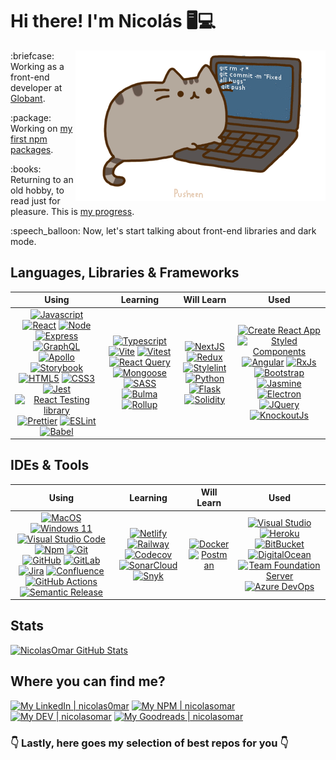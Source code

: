 # Hi there! I'm Nicolás :desktop_computer::computer:

<img align="right" src="https://github.com/nicolasomar/nicolasomar/blob/main/assets/pusheencode.gif"/>

<p>:briefcase: Working as a front-end developer at <a href="https://www.globant.com">Globant</a>.</p>
<p>:package: Working on <a href="https://www.npmjs.com/~nicolasomar">my first npm packages</a>.</p>
<p>:books: Returning to an old hobby, to read just for pleasure. This is <a href="https://www.goodreads.com/nicolasomar">my progress</a>.</p>
<p>:speech_balloon: Now, let's start talking about front-end libraries and dark mode.</p>

## Languages, Libraries & Frameworks
| Using | Learning | Will Learn | Used |
| :---: | :---: | :---: | :---: |
| [<img src="https://cdn.simpleicons.org/javascript" title="Javascript" alt="Javascript" width="48">](https://developer.mozilla.org/en-US/docs/Web/JavaScript) [<img src="https://cdn.simpleicons.org/react" title="React" alt="React" width="48">](https://reactjs.org/) [<img src="https://cdn.simpleicons.org/node.js" title="Node" alt="Node" width="48">](https://nodejs.org/) [<img src="https://cdn.simpleicons.org/express" title="Express" alt="Express" width="48">](https://expressjs.com/) [<img src="https://cdn.simpleicons.org/graphql" title="GraphQL" alt="GraphQL" width="48">](https://graphql.org/) [<img src="https://cdn.simpleicons.org/apollographql" title="Apollo" alt="Apollo" width="48">](https://www.apollographql.com/) [<img src="https://cdn.simpleicons.org/storybook" title="Storybook" alt="Storybook" width="44">](https://storybook.js.org/) [<img src="https://cdn.simpleicons.org/html5" title="HTML5" alt="HTML5" width="48">](https://developer.mozilla.org/en-US/docs/Web/Guide/HTML/HTML5) [<img src="https://cdn.simpleicons.org/css3" title="CSS3" alt="CSS3" width="48">](https://developer.mozilla.org/en-US/docs/Archive/CSS3) [<img src="https://cdn.simpleicons.org/jest" title="Jest" alt="Jest" width="48">](https://jestjs.io/) [<img src="https://cdn.simpleicons.org/testinglibrary" title="React Testing library" alt="React Testing library" width="48">](https://testing-library.com/) [<img src="https://cdn.simpleicons.org/prettier" title="Prettier" alt="Prettier" width="48">](https://prettier.io/) [<img src="https://cdn.simpleicons.org/eslint" title="ESLint" alt="ESLint" width="48">](https://eslint.org/) [<img src="https://cdn.simpleicons.org/babel" title="Babel" alt="Babel" width="48">](https://babeljs.io/) | [<img src="https://cdn.simpleicons.org/typescript" title="Typescript" alt="Typescript" width="48">](https://www.typescriptlang.org/) [<img src="https://cdn.simpleicons.org/vite" title="Vite" alt="Vite" width="48">](https://vitejs.dev/) [<img src="https://cdn.simpleicons.org/vitest" title="Vitest" alt="Vitest" width="48">](https://vitest.dev/) [<img src="https://cdn.simpleicons.org/reactquery" title="React Query" alt="React Query" width="48">](https://tanstack.com/query/v3/) [<img src="https://cdn.simpleicons.org/mongoose" title="Mongoose" alt="Mongoose" width="68">](https://mongoosejs.com/) [<img src="https://cdn.simpleicons.org/sass" title="SASS" alt="SASS" width="48">](https://sass-lang.com/) [<img src="https://cdn.simpleicons.org/Bulma" title="Bulma" alt="Bulma" width="48">](https://bulma.com/) [<img src="https://cdn.simpleicons.org/rollup.js" title="Rollup" alt="Rollup" width="48">](http://rollupjs.org/) | [<img src="https://cdn.simpleicons.org/next.js" title="NextJS" alt="NextJS" width="48">](https://nextjs.org/) [<img src="https://cdn.simpleicons.org/redux" title="Redux" alt="Redux" width="48">](https://redux.js.org/) [<img src="https://cdn.simpleicons.org/stylelint" title="Stylelint" alt="Stylelint" width="48">](https://stylelint.io/) [<img src="https://cdn.simpleicons.org/python" title="Python" alt="Python" width="48">](https://www.python.org/) [<img src="https://cdn.simpleicons.org/flask" title="Flask" alt="Flask" width="48">](https://flask.palletsprojects.com/) [<img src="https://cdn.simpleicons.org/solidity" title="Solidity" alt="Solidity" width="48">](https://soliditylang.org/) | [<img src="https://cdn.simpleicons.org/createreactapp" title="Create React App" alt="Create React App" width="48">](https://create-react-app.dev/) [<img src="https://cdn.simpleicons.org/styledcomponents" title="Styled Components" alt="Styled Components" width="48">](https://styled-components.com/) [<img src="https://cdn.simpleicons.org/angular" title="Angular" alt="Angular" width="48">](https://angular.io/) [<img src="https://cdn.simpleicons.org/reactiveX" title="RxJs" alt="RxJs" width="48">](https://angular.io/guide/rx-library) [<img src="https://cdn.simpleicons.org/bootstrap" title="Bootstrap" alt="Bootstrap" width="48">](https://getbootstrap.com/) [<img src="https://cdn.simpleicons.org/jasmine" title="Jasmine" alt="Jasmine" width="48">](https://jasmine.github.io/) [<img src="https://cdn.simpleicons.org/electron" title="Electron" alt="Electron" width="48">](https://www.electronjs.org/) [<img src="https://cdn.simpleicons.org/jquery" title="JQuery" alt="JQuery" width="48">](https://jquery.com/) [<img src="https://cdn.svgporn.com/logos/knockout.svg" title="KnockoutJs" alt="KnockoutJs" width="96">](https://knockoutjs.com/) |

## IDEs & Tools
| Using | Learning | Will Learn | Used |
| :---: | :---: | :---: | :---: |
| [<img src="https://cdn.simpleicons.org/macos" title="MacOS" alt="MacOS" width="48">](https://www.apple.com/macos/ventura/) [<img src="https://cdn.simpleicons.org/windows" title="Windows 11" alt="Windows 11" width="48">](https://www.microsoft.com/en-us/windows/) [<img src="https://cdn.simpleicons.org/visualstudiocode" title="Visual Studio Code" alt="Visual Studio Code" width="48">](https://code.visualstudio.com/) [<img src="https://cdn.simpleicons.org/npm" title="Npm" alt="Npm" width="48">](https://www.npmjs.com/) [<img src="https://cdn.simpleicons.org/git" title="Git" alt="Git" width="48">](https://git-scm.com/) [<img src="https://cdn.simpleicons.org/github" title="GitHub" alt="GitHub" width="48">](https://github.com/) [<img src="https://cdn.simpleicons.org/gitlab" title="GitLab" alt="GitLab" width="48">](https://about.gitlab.com/) [<img src="https://cdn.simpleicons.org/jira" title="Jira" alt="Jira" width="48">](https://www.atlassian.com/software/jira) [<img src="https://cdn.simpleicons.org/confluence" title="Confluence" alt="Confluence" width="48">](https://www.atlassian.com/software/confluence) [<img src="https://cdn.simpleicons.org/githubactions" title="GitHub Actions" alt="GitHub Actions" width="48">](https://github.com/features/actions) [<img src="https://cdn.simpleicons.org/semanticrelease" title="Semantic Release" alt="Semantic Release" width="48">](https://semantic-release.gitbook.io/semantic-release/) | [<img src="https://cdn.simpleicons.org/netlify" title="Netlify" alt="Netlify" width="48">](https://www.netlify.com/) [<img src="https://cdn.simpleicons.org/railway" title="Railway" alt="Railway" width="48">](https://www.railway.app/) [<img src="https://cdn.simpleicons.org/codecov" title="Codecov" alt="Codecov" width="48">](https://codecov.io/) [<img src="https://cdn.simpleicons.org/sonarcloud" title="SonarCloud" alt="SonarCloud" width="52">](https://www.sonarsource.com/products/sonarcloud/) [<img src="https://cdn.simpleicons.org/snyk" title="Snyk" alt="Snyk" width="58">](https://snyk.io/) | [<img src="https://cdn.simpleicons.org/docker" title="Docker" alt="Docker" width="52">](https://www.docker.com/) [<img src="https://cdn.simpleicons.org/postman" title="Postman" alt="Postman" width="48">](https://www.postman.com/) | [<img src="https://cdn.simpleicons.org/visualstudio" title="Visual Studio" alt="Visual Studio" width="48">](https://visualstudio.microsoft.com/vs/) [<img src="https://cdn.simpleicons.org/heroku" title="Heroku" alt="Heroku" width="48">](https://www.heroku.com/) [<img src="https://cdn.simpleicons.org/bitbucket" title="BitBucket" alt="BitBucket" width="48">](https://bitbucket.org/) [<img src="https://cdn.simpleicons.org/digitalocean" title="DigitalOcean" alt="DigitalOcean" width="48">](https://www.digitalocean.com/) [<img src="https://financesonline.com/uploads/2018/09/Microsoft-Team-Foundation-Server-logo-1.png" title="Team Foundation Server" alt="Team Foundation Server" width="110">](https://docs.microsoft.com/en-us/azure/devops/server/tfs-is-now-azure-devops-server?view=azure-devops-2020) [<img src="https://cdn.simpleicons.org/azuredevops" title="Azure DevOps" alt="Azure DevOps" width="48">](https://azure.microsoft.com/en-us/services/devops/) |

## Stats
[![NicolasOmar GitHub Stats][badge-github-stats]][link-github-stats]

## Where you can find me?
[![My LinkedIn | nicolas0mar][badge-linkedin]][link-linkedin]
[![My NPM | nicolasomar][badge-npm]][link-npm]
[![My DEV | nicolasomar][badge-dev-to]][link-dev-to]
[![My Goodreads | nicolasomar][badge-goodreads]][link-goodreads]
<!-- [![My Medium | @nicolasomar][badge-medium]][link-medium] -->

### 👇 Lastly, here goes my selection of best repos for you 👇 ###

[badge-github-stats]: https://nicolasomar-github-readme-stats.vercel.app/api?theme=tokyonight&include_all_commits=true&count_private=true&username=nicolasomar&show_icons=true&disable_animations=true
[link-github-stats]: https://github.com/nicolasomar
[badge-linkedin]: https://img.shields.io/static/v1?label=%20&message=linkedin&labelColor=0077B5&color=0077B5&style=flat-square&logo=linkedin
[link-linkedin]: https://www.linkedin.com/in/nicolas0mar/
[badge-npm]: https://img.shields.io/static/v1?label=%20&message=npm&labelColor=C12127&color=C12127&style=flat-square&logo=npm
[link-npm]: https://www.npmjs.com/~nicolasomar/
[badge-dev-to]: https://img.shields.io/static/v1?label=%20&message=dev.to&labelColor=0A0A0A&color=0A0A0A&style=flat-square&logo=dev.to
[link-dev-to]: https://dev.to/nicolasomar/
[badge-goodreads]: https://img.shields.io/static/v1?label=%20&message=goodreads&labelColor=c1beb9&color=c1beb9&style=flat-square&logo=goodreads
[link-goodreads]: https://www.goodreads.com/nicolasomar/
[badge-medium]: https://img.shields.io/static/v1?label=%20&message=medium&labelColor=12100E&color=12100E&style=flat-square&logo=medium
[link-medium]: https://medium.com/@nicolasomar/